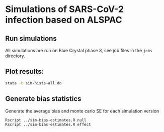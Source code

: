 

# Simulations of SARS-CoV-2 infection based on ALSPAC


## Run simulations

All simulations are run on Blue Crystal phase 3, see job files in the `jobs` directory.



## Plot results:

```bash
stata -b sim-hists-all.do
```



## Generate bias statistics


Generate the average bias and monte carlo SE for each simulation version

```bash
Rscript ../sim-bias-estimates.R null
Rscript ../sim-bias-estimates.R effect
```

